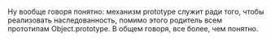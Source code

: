Ну вообще говоря понятно: механизм prototype служит ради того, чтобы реализовать наследованность, помимо этого родитель всем прототипам Object.prototype. В общем говоря, все более, чем понятно.